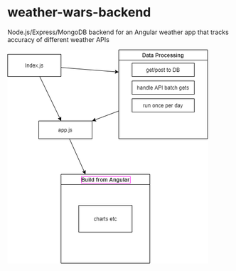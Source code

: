 # weather-wars-backend
Node.js/Express/MongoDB backend for an Angular weather app that tracks accuracy of different weather APIs



![basic app structure](/structure.png)
